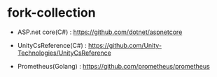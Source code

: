 # fork-collection


- ASP.net core(C#) :
https://github.com/dotnet/aspnetcore



- UnityCsReference(C#) :
https://github.com/Unity-Technologies/UnityCsReference


- Prometheus(Golang) :
https://github.com/prometheus/prometheus
